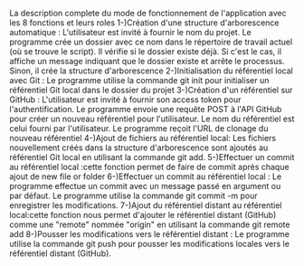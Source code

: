 La description complete du mode de fonctionnement de l'application avec les 8 fonctions et leurs roles
1-)Création d'une structure d'arborescence automatique :
L'utilisateur est invité à fournir le nom du projet.
Le programme crée un dossier avec ce nom dans le répertoire de travail actuel (où se trouve le script).
Il vérifie si le dossier existe déjà. Si c'est le cas, il affiche un message indiquant que le dossier existe et arrête le processus. Sinon, il crée la structure d'arborescence 
2-)Initialisation du référentiel local avec Git :
Le programme utilise la commande git init pour initialiser un référentiel Git local dans le dossier du projet
3-)Création d'un référentiel sur GitHub :
L'utilisateur est invité à fournir son access token pour l'authentification.
Le programme envoie une requête POST à l'API GitHub pour créer un nouveau référentiel pour l'utilisateur.
Le nom du référentiel est celui fourni par l'utilisateur.
Le programme reçoit l'URL de clonage du nouveau référentiel
4-)Ajout de fichiers au référentiel local:
Les fichiers nouvellement créés dans la structure d'arborescence sont ajoutés au référentiel Git local en utilisant la commande git add. 
5-)Effectuer un commit au référentiel local :cette fonction permet de faire de commit après chaque ajout de new file or folder
6-)Effectuer un commit au référentiel local :
Le programme effectue un commit avec un message passé en argument ou par défaut.
Le programme utilise la commande git commit -m pour enregistrer les modifications.
7-)Ajout du référentiel distant au référentiel local:cette fonction nous permet d'ajouter le référentiel distant (GitHub) comme une "remote" nommée "origin" en utilisant la commande git remote add
8-)Pousser les modifications vers le référentiel distant :
Le programme utilise la commande git push pour pousser les modifications locales vers le référentiel distant (GitHub).
